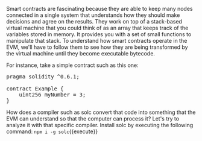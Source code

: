 Smart contracts are fascinating because they are able to keep many nodes connected in a single system that understands how they should make decisions and agree on the results. They work on top of a stack-based virtual machine that you could think of as an array that keeps track of the variables stored in memory. It provides you with a set of small functions to manipulate that stack. To understand how smart contracts operate in the EVM, we'll have to follow them to see how they are being transformed by the virtual machine until they become executable bytecode.

For instance, take a simple contract such as this one:

<pre class="file" data-filename="Example.sol" data-target="replace">
pragma solidity ^0.6.1;

contract Example {
    uint256 myNumber = 3;
}
</pre>

How does a compiler such as solc convert that code into something that the EVM can understand so that the computer can process it? Let's try to analyze it with that specific compiler. Install solc by executing the following command:
`npm i -g solc`{{execute}}
